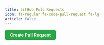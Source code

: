 ```yaml
---
title: GitHub Pull Requests
icon: fa-regular fa-code-pull-request fa-lg
article: false
---
```


<div style="display: inline-block; padding: 8px 16px; font-size: 14px; font-weight: bold; color: #fff; background-color: #28a745; border-radius: 6px; text-decoration: none; transition: background-color 0.2s ease;">
    <a href="https://github.com/pysio2007/Vue-blog/compare" style="color: #fff; text-decoration: none;">Create Pull Request</a>
</div>

<GitHubPRList /> 